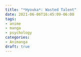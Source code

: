 ```yaml
---
title: "*Hyouka*: Wasted Talent"
date: 2021-06-06T16:45:09-06:00
tags:
- anime
- manga
- psychology
categories:
- Animanga
draft: true
---
```



